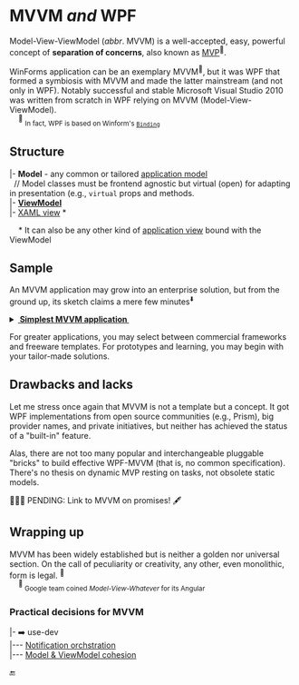 # MVVM _and_ WPF

Model-View-ViewModel (_abbr_. MVVM) is a well-accepted, easy, powerful concept of __separation of concerns__, also known as [MVP](https://martinfowler.com/eaaDev/uiArchs.html)<sup>🔗</sup>.

WinForms application can be an exemplary MVVM<sup>🔧</sup>, but it was WPF that formed a symbiosis with MVVM and made the latter mainstream (and not only in WPF). Notably successful and stable Microsoft Visual Studio&nbsp;2010 was written from scratch in WPF relying on MVVM (Model-View-ViewModel).\
&nbsp;&nbsp;&nbsp;&nbsp;<sup>🔧</sup>&nbsp;<sub>In fact, WPF is based on Winform's [`Binding`](https://learn.microsoft.com/en-us/dotnet/api/system.windows.forms.binding)</sub>

## Structure

|- __Model__  - any common or tailored [application model](../../../../../software/design/parts/README+/app-model.md)\
&nbsp;&nbsp;// Model classes must be frontend agnostic but virtual (open) for adapting in presentation (e.g., `virtual` props and methods.\
|- [__ViewModel__](README+/wpf_mvvm-viewmodel.md)\
|- [XAML view](../wpf-xaml_view.md) *

&nbsp;&nbsp;&nbsp;&nbsp;* It can also be any other kind of [application view](../../../../../software/design/parts/README+/app-view.md) bound with the ViewModel

## Sample

An MVVM application may grow into an enterprise solution, but from the ground up, its sketch claims a mere few minutes<sup>:arrow_down:</sup>

<details><summary><b><ins>&nbsp;Simplest MVVM application&nbsp;</ins></b></summary>
&nbsp;

<picture><img alt="&emsp;Three fast steps to layout a WPF app" src="../../../../../_rsc/_img/recipes/wpf-app_sketch.jpg" ></picture>

<sup>:arrow_down:</sup>&nbsp;<sub>Project of Microsoft Visual Studio</sub>
</details>

For greater applications, you may select between commercial frameworks and freeware templates. For prototypes and learning, you may begin with your tailor-made solutions.

## Drawbacks and lacks

Let me stress once again that MVVM is not a template but a concept. It got WPF implementations from open source communities (e.g., Prism), big provider names, and private initiatives, but neither has achieved the status of a "built-in" feature.

Alas, there are not too many popular and interchangeable pluggable "bricks" to build effective WPF-MVVM (that is, no common specification). There's no thesis on dynamic MVP resting on tasks, not obsolete static models.

🚧🚧🚧 PENDING: Link to MVVM on promises! 🖋️

## Wrapping up

MVVM has been widely established but is neither a golden nor universal section. On the call of peculiarity or creativity, any other, even monolithic, form is legal.&nbsp;<sup>:triangular_ruler:</sup>\
&nbsp;&nbsp;&nbsp;&nbsp;<sup>:triangular_ruler:</sup><sub>&nbsp;Google team coined *Model-View-Whatever* for its Angular</sub>

### Practical decisions for MVVM

|- ➡️ use-dev\
|--- [Notification orchstration](https://github.com/Kyriosity/use-dev/blob/main/README+/decisions/README+/mvvm/mvvm-notification_orchestration.md)\
|--- [Model & ViewModel cohesion](https://github.com/Kyriosity/use-dev/blob/main/README%2B/decisions/README%2B/mvvm/mvvm-vmodel_cohesion.md)

🔚
